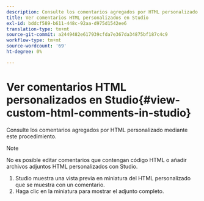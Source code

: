 ```yaml
---
description: Consulte los comentarios agregados por HTML personalizado mediante este procedimiento.
title: Ver comentarios HTML personalizados en Studio
exl-id: bddcf589-b611-448c-92aa-d975d1542ee6
translation-type: tm+mt
source-git-commit: a2449482e617939cfda7e367da34875bf187c4c9
workflow-type: tm+mt
source-wordcount: '69'
ht-degree: 0%

---
```


# Ver comentarios HTML personalizados en Studio{#view-custom-html-comments-in-studio}

Consulte los comentarios agregados por HTML personalizado mediante este procedimiento.

>[!NOTE]
>
>No es posible editar comentarios que contengan código HTML o añadir archivos adjuntos HTML personalizados con Studio.

1. Studio muestra una vista previa en miniatura del HTML personalizado que se muestra con un comentario.
1. Haga clic en la miniatura para mostrar el adjunto completo.
